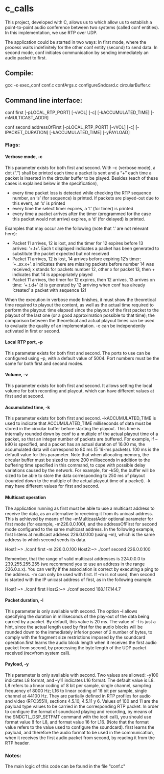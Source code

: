 # c_calls


This project, developed with C, allows us to which allow us to establish a point-to-point audio conference 
between two systems (called conf entities). In this implementation, we use RTP over UDP.

The application could be started in two ways: In first mode, where the process waits indefinitely for the other conf entity (second) to send data. In second mode, conf initiates communication by sending immediately an audio packet to first.

## Compile:

gcc -o exec_conf conf.c confArgs.c configureSndcard.c circularBuffer.c

## Command line interface:

conf first [-pLOCAL_RTP_PORT] [-vVOL] [-c] [-kACCUMULATED_TIME] [-mMULTICAST_ADDR]

conf second addressOfFirst [-pLOCAL_RTP_PORT] [-vVOL] [-c] [-lPACKET_DURATION] [-kACCUMULATED_TIME] [-yPAYLOAD]

### Flags:

#### Verbose mode, -c
This parameter exists for both first and second.
With –c (verbose mode), a dot (“.”) shall be printed each time a packet is sent and a “+” each time a packet is inserted in the circular buffer to be played. Besides (each of these cases is explained below in the specification),


- every time packet loss is detected while checking the RTP sequence number, an ‘s’ (for sequence) is printed. If packets are played-out due to this event, an ‘x’ is printed
- every time the select timer expires, a ‘t’ (for timer) is printed
- every time a packet arrives after the timer (programmed for the case this packet would not arrive) expires, a ‘d’ (for delayed) is printed.

Examples that may occur are the following (note that ‘.’ are not relevant here):

- Packet 11 arrives, 12 is lost, and the timer for 12 expires before 13 arrives: ‘+.t+’.
Each t displayed indicates a packet has been generated to substitute the packet expected but not received
- Packet 11 arrives, 12 is lost, 14 arrives before expiring 12’s timer: ‘+..sx.x+’.
s indicates there are missing packets before number 14 was received; x stands for packets number 12, other x for packet 13, then + indicates that 14 is appropriately played
- Packet 11 arrives, the timer for 12 expires, then 12 arrives, 13 arrives on time: ‘+.t.d+’ (d is generated by 12 arriving when conf has already ‘created’ a packet with sequence 12)

When the execution in verbose mode finishes, it must show the theoretical time required to playout the content, as well as the actual time required to perform the playout: time elapsed since the playout of the first packet to the playout of the last one (or a good approximation possible to that time); the comparison between the theoretical and actual playout times can be used to evaluate the quality of an implementation.
-c can be independently activated in first or second.

#### Local RTP port, -p
This parameter exists for both first and second.
The ports to use can be configured using –p, with a default value of 5004.
Port numbers must be the same for both first and second modes.

#### Volume, -v
This parameter exists for both first and second.
It allows setting the local volume for both recording and playout, which can have different values at first and at second.

#### Accumulated time, -k
This parameter exists for both first and second.
–kACCUMULATED_TIME is used to indicate that ACCUMULATED_TIME milliseconds of data must be stored in the circular buffer before starting the playout. This time is internally rounded down by conf to a multiple of the actual playout time of a packet, so that an integer number of packets are buffered. For example, if –k90 is specified, and a packet has an actual duration of 16.00 ms, the accumulated data will correspond to 80 ms (5 16-ms packets).
100 ms is the default value for this parameter.
Note that when allocating memory, the circular buffer must be sized to store 200 milliseconds in addition to the buffering time specified in this command, to cope with possible delay variations caused by the network. For example, for –k50, the buffer will be sized to be able to store the data corresponding to 250 ms of playout (rounded down to the multiple of the actual playout time of a packet).
-k may have different values for first and second.

#### Multicast operation
The application running as first must be able to use a multicast address to receive the data, as an alternative to receiving it from its unicast address. This is achieved by means of the –mMulticastAddr optional parameter for first mode (for example, -m226.0.0.100), and the addressOfFirst for second mode configured to the same multicast address. In the following example, first listens at multicast address 226.0.0.100 (using –m), which is the same address to which second sends its data.

Host1:~> ./conf first -m 226.0.0.100
Host2:~> ./conf second 226.0.0.100

Remember, that the range of valid multicast addresses is 224.0.0.0 to 239.255.255.255 (we recommend you to use an address in the range 226.0.x.x). You can verify if the association is correct by executing a ping to the address.
-m can only be used with first.
If –m is not used, then second is started with the IP unicast address of first, as in the following example.


Host1:~> ./conf first
Host2:~> ./conf second 168.117.144.7

#### Packet duration, -l
This parameter is only available with second.
The option –l allows specifying the duration in milliseconds of the play-out of the data being carried by a packet. By default, this value is 20 ms.
The value of –l is just a hint, since the actual length used by first for the audio blocks will be rounded down to the immediately inferior power of 2 number of bytes, to comply with the fragment size restrictions imposed by the soundcard operation.first learns the audio block length when it receives the first audio packet from second, by processing the byte length of the UDP packet received (recvfrom system call).

#### Payload, -y
This parameter is only available with second.
Two values are allowed: -y100 indicates L8 format, and –y11 indicates L16 format. The default value is L8.
L8 refers to a linear coding of 8 bit per sample, single channel, sampling frequency of 8000 Hz; L16 to linear coding of 16 bit per sample, single channel at 44100 Hz. They are partially defined in RTP profiles for audio and video (RFC3551), sections 4.5.10, 4.5.11 y 6.
Values of 100 and 11 are the payload type values to be carried in the corresponding RTP packet.
In order to configure the format of soundcard playing and recording, by means of the SNDCTL_DSP_SETFMT command with the ioctl call), you should use format value 8 for L8, and format value 16 for L16. (Note that the format value refers to the value used to configure the soundcard).
first learns the payload, and therefore the audio format to be used in the communication, when it receives the first audio packet from second, by reading it from the RTP header.

### Notes:

The main logic of this code can be found in the file "conf.c"
